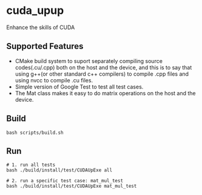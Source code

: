 # cuda_upup
Enhance the skills of CUDA

## Supported Features
 * CMake build system to suport separately compiling source codes(.cu/.cpp) both on the host and the device, 
   and this is to say that using g++(or other standard c++ compilers) to compile .cpp files and using nvcc to compile .cu files.
 * Simple version of Google Test to test all test cases.
 * The Mat class makes it easy to do matrix operations on the host and the device.

## Build
```shell
bash scripts/build.sh
```
## Run
```shell
# 1. run all tests
bash ./build/install/test/CUDAUpExe all

# 2. run a specific test case: mat_mul_test
bash ./build/install/test/CUDAUpExe mat_mul_test
```
